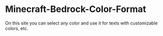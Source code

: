 # Minecraft-Bedrock-Color-Format
On this site you can select any color and use it for texts with customizable colors, etc.
